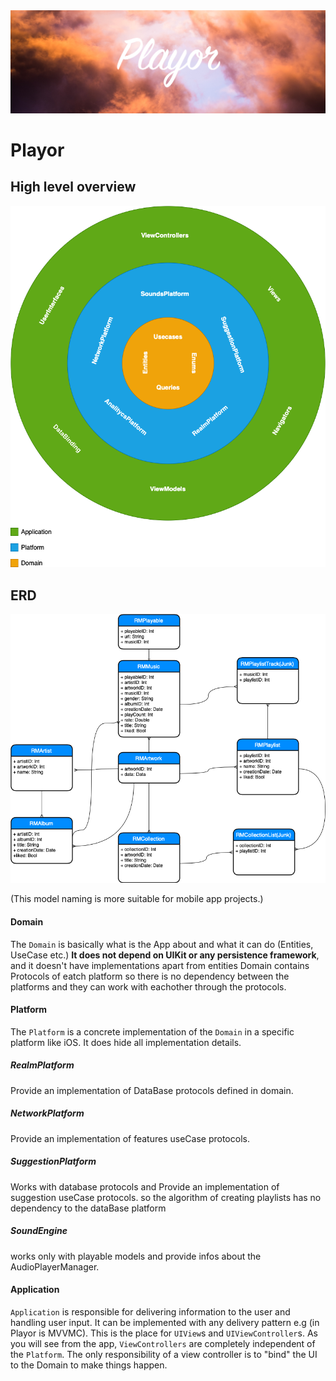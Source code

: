 <img src="GithubRes/Github_Header.png">

# Playor

## High level overview

![](GithubRes/App_Architecture.png)

## ERD

![](GithubRes/RealmERD.png)

(This model naming is more suitable for mobile app projects.)

#### Domain 

The `Domain` is basically what is the App about and what it can do (Entities, UseCase etc.) **It does not depend on UIKit or any persistence framework**, and it doesn't have implementations apart from entities
Domain contains Protocols of eatch platform so there is no dependency between the platforms and they can work with eachother through the protocols.

#### Platform
The `Platform` is a concrete implementation of the `Domain` in a specific platform like iOS. It does hide all implementation details.

##### RealmPlatform
Provide an implementation of DataBase protocols defined in domain.

##### NetworkPlatform
Provide an implementation of features useCase protocols.

##### SuggestionPlatform
Works with database protocols and Provide an implementation of suggestion useCase protocols.
so the algorithm of creating playlists has no dependency to the dataBase platform 

##### SoundEngine
works only with playable models and provide infos about the AudioPlayerManager.

#### Application
`Application` is responsible for delivering information to the user and handling user input. It can be implemented with any delivery pattern e.g (in Playor is MVVMC). This is the place for `UIView`s and `UIViewController`s. As you will see from the app, `ViewControllers` are completely independent of the `Platform`.  The only responsibility of a view controller is to "bind" the UI to the Domain to make things happen.
